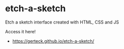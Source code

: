 # etch-a-sketch
Etch a sketch interface created with HTML, CSS and JS

Access it here!
- https://gerteck.github.io/etch-a-sketch/
